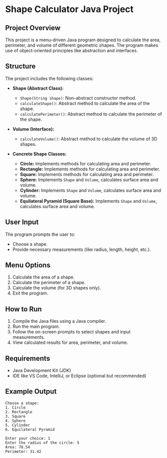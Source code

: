 # Shape Calculator Java Project

## Project Overview
This project is a menu-driven Java program designed to calculate the area, perimeter, and volume of different geometric shapes. The program makes use of object-oriented principles like abstraction and interfaces.

## Structure
The project includes the following classes:

- **Shape (Abstract Class):**
  - `Shape(String shape)`: Non-abstract constructor method.
  - `calculateShape()`: Abstract method to calculate the area of the shape.
  - `calculatePerimeter()`: Abstract method to calculate the perimeter of the shape.

- **Volume (Interface):**
  - `calculateVolume()`: Abstract method to calculate the volume of 3D shapes.

- **Concrete Shape Classes:**
  - **Circle:** Implements methods for calculating area and perimeter.
  - **Rectangle:** Implements methods for calculating area and perimeter.
  - **Square:** Implements methods for calculating area and perimeter.
  - **Sphere:** Implements `Shape` and `Volume`, calculates surface area and volume.
  - **Cylinder:** Implements `Shape` and `Volume`, calculates surface area and volume.
  - **Equilateral Pyramid (Square Base):** Implements `Shape` and `Volume`, calculates surface area and volume.

## User Input
The program prompts the user to:
- Choose a shape.
- Provide necessary measurements (like radius, length, height, etc.).

## Menu Options
1. Calculate the area of a shape.
2. Calculate the perimeter of a shape.
3. Calculate the volume (for 3D shapes only).
4. Exit the program.

## How to Run
1. Compile the Java files using a Java compiler.
2. Run the main program.
3. Follow the on-screen prompts to select shapes and input measurements.
4. View calculated results for area, perimeter, and volume.

## Requirements
- Java Development Kit (JDK)
- IDE like VS Code, IntelliJ, or Eclipse (optional but recommended)

## Example Output
```
Choose a shape:
1. Circle
2. Rectangle
3. Square
4. Sphere
5. Cylinder
6. Equilateral Pyramid

Enter your choice: 1
Enter the radius of the circle: 5
Area: 78.54
Perimeter: 31.42
```
